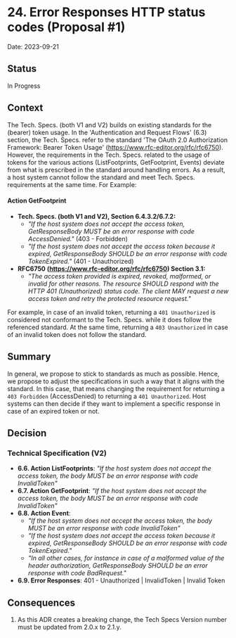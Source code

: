# 24. Error Responses HTTP status codes (Proposal #1)

Date: 2023-09-21

## Status

In Progress

## Context

The Tech. Specs. (both V1 and V2) builds on existing standards for the (bearer) token usage. In the 'Authentication and Request Flows' (6.3) section, the Tech. Specs. refer to the standard 'The OAuth 2.0 Authorization Framework: Bearer Token Usage' (https://www.rfc-editor.org/rfc/rfc6750). However, the requirements in the Tech. Specs. related to the usage of tokens for the various actions (ListFootprints, GetFootprint, Events) deviate from what is prescribed in the standard around handling errors. As a result, a host system cannot follow the standard and meet Tech. Specs. requirements at the same time. For Example:

#### Action GetFootprint
* **Tech. Specs. (both V1 and V2), Section 6.4.3.2/6.7.2:**
  * *"If the host system does not accept the access token, GetResponseBody MUST be an error response with code AccessDenied."* (403 - Forbidden)
  * *"If the host system does not accept the access token because it expired, GetResponseBody SHOULD be an error response with code TokenExpired."* (401 - Unauthorized)
* **RFC6750 (https://www.rfc-editor.org/rfc/rfc6750) Section 3.1:**
  * *"The access token provided is expired, revoked, malformed, or invalid for other reasons.  The resource SHOULD respond with the HTTP 401 (Unauthorized) status code. The client MAY request a new access token and retry the protected resource request."*

For example, in case of an invalid token, returning a `401 Unauthorized` is considered not conformant to the Tech. Specs. while it does follow the referenced standard. At the same time, returning a `403 Unauthorized` in case of an invalid token does not follow the standard.

## Summary

In general, we propose to stick to standards as much as possible. Hence, we propose to adjust the specifications in such a way that it aligns with the standard. In this case, that means changing the requirement for returning a `403 Forbidden` (AccessDenied) to returning a `401 Unauthorized`. Host systems can then decide if they want to implement a specific response in case of an expired token or not.


## Decision

### Technical Specification (V2)

* **6.6. Action ListFootprints**: *"If the host system does not accept the access token, the body MUST be an error response with code InvalidToken"*
* **6.7. Action GetFootprint**: *"If the host system does not accept the access token, the body MUST be an error response with code InvalidToken"*
* **6.8. Action Event**:
  * *"If the host system does not accept the access token, the body MUST be an error response with code InvalidToken"*
  * *"If the host system does not accept the access token because it expired, GetResponseBody SHOULD be an error response with code TokenExpired."*
  * *"In all other cases, for instance in case of a malformed value of the header authorization, GetResponseBody SHOULD be an error response with code BadRequest."*
* **6.9. Error Responses**: 401 - Unauthorized | InvalidToken | Invalid Token


## Consequences

1. As this ADR creates a breaking change, the Tech Specs Version number must be updated from 2.0.x to 2.1.y. 
